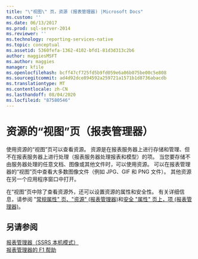 ```yaml
---
title: "\"视图\" 页，资源 (报表管理器) |Microsoft Docs"
ms.custom: ''
ms.date: 06/13/2017
ms.prod: sql-server-2014
ms.reviewer: ''
ms.technology: reporting-services-native
ms.topic: conceptual
ms.assetid: 5360fefa-1362-4102-bfd1-81d3d313c2b6
author: maggiesMSFT
ms.author: maggies
manager: kfile
ms.openlocfilehash: bcff47cf725fd5b9fd059e6a06b075be00c5e808
ms.sourcegitcommit: ad4d92dce894592a259721a1571b1d8736abacdb
ms.translationtype: MT
ms.contentlocale: zh-CN
ms.lasthandoff: 08/04/2020
ms.locfileid: "87580546"
---
```

# <a name="view-page-resources-report-manager"></a>资源的“视图”页（报表管理器）
  使用资源的“视图”页可以查看资源。 资源是在报表服务器上进行存储和管理、但不在报表服务器上进行处理（报表服务器处理报表和模型）的项。 当您要存储不由服务器处理的任意文档、图像或其他文件时，可以使用资源。 可以在报表管理器的“视图”页中查看大多数图像文件（例如 JPG、GIF 和 PNG 文件）。 其他资源在另一个应用程序窗口中打开。  
  
 在“视图”页中除了查看资源外，还可以设置资源的属性和安全性。 有关详细信息，请参阅 "[常规属性" 页、"资源" &#40;报表管理器&#41;](../../2014/reporting-services/general-properties-page-resources-report-manager.md)和[安全 "属性" 页上，项 &#40;报表管理器&#41;](../../2014/reporting-services/security-properties-page-items-report-manager.md)。  
  
## <a name="see-also"></a>另请参阅  
 [报表管理器（SSRS 本机模式）](../../2014/reporting-services/report-manager-ssrs-native-mode.md)   
 [报表管理器的 F1 帮助](../../2014/reporting-services/report-manager-f1-help.md)  
  
  
